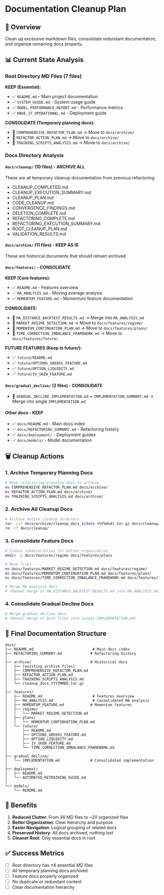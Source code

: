 # Documentation Cleanup Plan

## 🎯 Overview
Clean up excessive markdown files, consolidate redundant documentation, and organize remaining docs properly.

## 📊 Current State Analysis

### Root Directory MD Files (7 files)
**KEEP (Essential):**
- ✅ `README.md` - Main project documentation
- ✅ `SYSTEM_GUIDE.md` - System usage guide  
- ✅ `MODEL_PERFORMANCE_REPORT.md` - Performance metrics
- ✅ `MAKE_IT_OPERATIONAL.md` - Deployment guide

**CONSOLIDATE (Temporary planning docs):**
- 🔄 `COMPREHENSIVE_REFACTOR_PLAN.md` → Move to `docs/archive/`
- 🔄 `REFACTOR_ACTION_PLAN.md` → Move to `docs/archive/`
- 🔄 `TRAINING_SCRIPTS_ANALYSIS.md` → Move to `docs/archive/`

### Docs Directory Analysis

#### `docs/cleanup/` (10 files) - ARCHIVE ALL
These are all temporary cleanup documentation from previous refactoring:
- CLEANUP_COMPLETED.md
- CLEANUP_EXECUTION_SUMMARY.md  
- CLEANUP_PLAN.md
- CODE_CLEANUP.md
- CONVERGENCE_FINDINGS.md
- DELETION_COMPLETE.md
- REFACTORING_COMPLETE.md
- REFACTORING_EXECUTION_SUMMARY.md
- ROOT_CLEANUP_PLAN.md
- VALIDATION_RESULTS.md

#### `docs/archive/` (11 files) - KEEP AS IS
These are historical documents that should remain archived.

#### `docs/features/` - CONSOLIDATE
**KEEP (Core features):**
- ✅ `README.md` - Features overview
- ✅ `MA_ANALYSIS.md` - Moving average analysis
- ✅ `MOMENTUM_FEATURE.md` - Momentum feature documentation

**CONSOLIDATE:**
- 🔄 `MA_DISTANCE_BACKTEST_RESULTS.md` → Merge into `MA_ANALYSIS.md`
- 🔄 `MARKET_REGIME_DETECTION.md` → Move to `docs/features/regime/`
- 🔄 `MOMENTUM_CONTINUATION_PLAN.md` → Move to `docs/features/plans/`
- 🔄 `TIME_CORRECTION_IMBALANCE_FRAMEWORK.md` → Move to `docs/features/future/`

**FUTURE FEATURES (Keep in future/):**
- ✅ `future/README.md`
- ✅ `future/OPTIONS_GREEKS_FEATURE.md`
- ✅ `future/OPTION_LIQUIDITY.md`
- ✅ `future/IV_SKEW_FEATURE.md`

#### `docs/gradual_decline/` (2 files) - CONSOLIDATE
- 🔄 `GRADUAL_DECLINE_IMPLEMENTATION.md` + `IMPLEMENTATION_SUMMARY.md` → Merge into single `IMPLEMENTATION.md`

#### Other docs - KEEP
- ✅ `docs/README.md` - Main docs index
- ✅ `docs/REFACTORING_SUMMARY.md` - Refactoring history
- ✅ `docs/deployment/` - Deployment guides
- ✅ `docs/models/` - Model documentation

## 🗑️ Cleanup Actions

### 1. Archive Temporary Planning Docs
```bash
# Move refactoring planning docs to archive
mv COMPREHENSIVE_REFACTOR_PLAN.md docs/archive/
mv REFACTOR_ACTION_PLAN.md docs/archive/
mv TRAINING_SCRIPTS_ANALYSIS.md docs/archive/
```

### 2. Archive All Cleanup Docs
```bash
# Archive entire cleanup directory
tar -czf docs/archive/cleanup_docs_$(date +%Y%m%d).tar.gz docs/cleanup/
rm -rf docs/cleanup/
```

### 3. Consolidate Feature Docs
```bash
# Create subdirectories for better organization
mkdir -p docs/features/regime docs/features/plans

# Move files
mv docs/features/MARKET_REGIME_DETECTION.md docs/features/regime/
mv docs/features/MOMENTUM_CONTINUATION_PLAN.md docs/features/plans/
mv docs/features/TIME_CORRECTION_IMBALANCE_FRAMEWORK.md docs/features/future/

# Merge MA analysis docs
# (Manual merge of MA_DISTANCE_BACKTEST_RESULTS.md into MA_ANALYSIS.md)
```

### 4. Consolidate Gradual Decline Docs
```bash
# Merge gradual decline docs
# (Manual merge of both files into single IMPLEMENTATION.md)
```

## 📁 Final Documentation Structure

```
docs/
├── README.md                           # Main docs index
├── REFACTORING_SUMMARY.md             # Refactoring history
│
├── archive/                           # Historical docs
│   ├── [existing archive files]
│   ├── COMPREHENSIVE_REFACTOR_PLAN.md
│   ├── REFACTOR_ACTION_PLAN.md
│   ├── TRAINING_SCRIPTS_ANALYSIS.md
│   └── cleanup_docs_YYYYMMDD.tar.gz
│
├── features/
│   ├── README.md                       # Features overview
│   ├── MA_ANALYSIS.md                  # Consolidated MA analysis
│   ├── MOMENTUM_FEATURE.md            # Momentum features
│   ├── regime/
│   │   └── MARKET_REGIME_DETECTION.md
│   ├── plans/
│   │   └── MOMENTUM_CONTINUATION_PLAN.md
│   └── future/
│       ├── README.md
│       ├── OPTIONS_GREEKS_FEATURE.md
│       ├── OPTION_LIQUIDITY.md
│       ├── IV_SKEW_FEATURE.md
│       └── TIME_CORRECTION_IMBALANCE_FRAMEWORK.md
│
├── gradual_decline/
│   └── IMPLEMENTATION.md              # Consolidated implementation
│
├── deployment/
│   ├── README.md
│   └── AUTOMATED_RETRAINING_GUIDE.md
│
└── models/
    └── README.md
```

## 🎯 Benefits

1. **Reduced Clutter**: From 36 MD files to ~20 organized files
2. **Better Organization**: Clear hierarchy and purpose
3. **Easier Navigation**: Logical grouping of related docs
4. **Preserved History**: All docs archived, nothing lost
5. **Cleaner Root**: Only essential docs in root

## ✅ Success Metrics

- [ ] Root directory has ≤4 essential MD files
- [ ] All temporary planning docs archived
- [ ] Feature docs properly organized
- [ ] No duplicate or redundant content
- [ ] Clear documentation hierarchy
